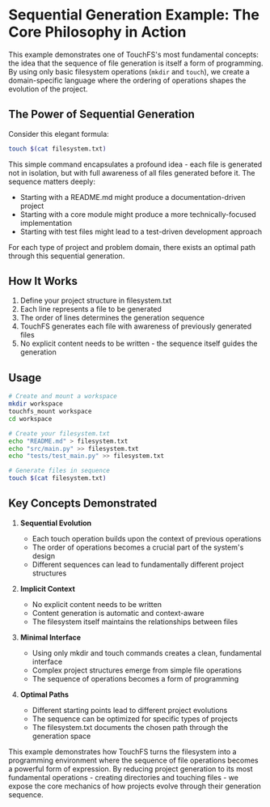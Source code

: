 # Sequential Generation Example: The Core Philosophy in Action

This example demonstrates one of TouchFS's most fundamental concepts: the idea that the sequence of file generation is itself a form of programming. By using only basic filesystem operations (`mkdir` and `touch`), we create a domain-specific language where the ordering of operations shapes the evolution of the project.

## The Power of Sequential Generation

Consider this elegant formula:
```bash
touch $(cat filesystem.txt)
```

This simple command encapsulates a profound idea - each file is generated not in isolation, but with full awareness of all files generated before it. The sequence matters deeply:

- Starting with a README.md might produce a documentation-driven project
- Starting with a core module might produce a more technically-focused implementation
- Starting with test files might lead to a test-driven development approach

For each type of project and problem domain, there exists an optimal path through this sequential generation.

## How It Works

1. Define your project structure in filesystem.txt
2. Each line represents a file to be generated
3. The order of lines determines the generation sequence
4. TouchFS generates each file with awareness of previously generated files
5. No explicit content needs to be written - the sequence itself guides the generation

## Usage

```bash
# Create and mount a workspace
mkdir workspace
touchfs_mount workspace
cd workspace

# Create your filesystem.txt
echo "README.md" > filesystem.txt
echo "src/main.py" >> filesystem.txt
echo "tests/test_main.py" >> filesystem.txt

# Generate files in sequence
touch $(cat filesystem.txt)
```

## Key Concepts Demonstrated

1. **Sequential Evolution**
   - Each touch operation builds upon the context of previous operations
   - The order of operations becomes a crucial part of the system's design
   - Different sequences can lead to fundamentally different project structures

2. **Implicit Context**
   - No explicit content needs to be written
   - Content generation is automatic and context-aware
   - The filesystem itself maintains the relationships between files

3. **Minimal Interface**
   - Using only mkdir and touch commands creates a clean, fundamental interface
   - Complex project structures emerge from simple file operations
   - The sequence of operations becomes a form of programming

4. **Optimal Paths**
   - Different starting points lead to different project evolutions
   - The sequence can be optimized for specific types of projects
   - The filesystem.txt documents the chosen path through the generation space

This example demonstrates how TouchFS turns the filesystem into a programming environment where the sequence of file operations becomes a powerful form of expression. By reducing project generation to its most fundamental operations - creating directories and touching files - we expose the core mechanics of how projects evolve through their generation sequence.
